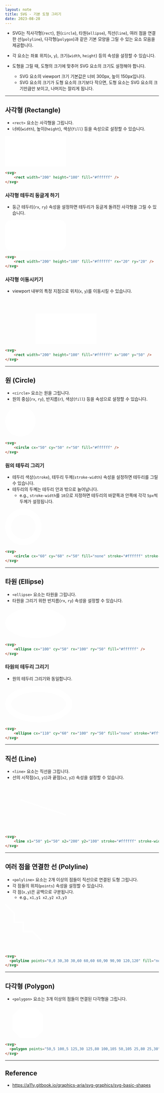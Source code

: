 ```yaml
---
layout: note
title: SVG - 기본 도형 그리기
date: 2023-08-28
---
```





- SVG는 직사각형(`rect`), 원(`circle`), 타원(`ellipse`), 직선(`line`), 여러 점을 연결한 선(`polyline`), 다각형(`polygon`)과 같은 기본 모양을 그릴 수 있는 요소 모음을 제공합니다.
- 각 요소는 좌표 위치(`x`, `y`), 크기(`width`, `height`) 등의 속성을 설정할 수 있습니다.

- 도형을 그릴 때, 도형의 크기에 맞추어 SVG 요소의 크기도 설정해야 합니다.
    - SVG 요소의 viewport 크기 기본값은 너비 300px, 높이 150px입니다.
    - SVG 요소의 크기가 도형 요소의 크기보다 작으면, 도형 요소는 SVG 요소의 크기만큼만 보이고, 나머지는 잘리게 됩니다.




---




## 사각형 (Rectangle)

- `<rect>` 요소는 사각형을 그립니다.
- 너비(`width`), 높이(`height`), 색상(`fill`) 등을 속성으로 설정할 수 있습니다.

<svg height="100">
    <rect width="200" height="100" fill="#ffffff" />
</svg>

```html
<svg>
    <rect width="200" height="100" fill="#ffffff" />
</svg>
```


### 사각형 테두리 둥글게 하기

- 둥근 테두리(`rx`, `ry`) 속성을 설정하면 테두리가 둥글게 돌려진 사각형을 그릴 수 있습니다.

<svg height="100">
    <rect width="200" height="100" fill="#ffffff" rx="20" ry="20" />
</svg>

```html
<svg>
    <rect width="200" height="100" fill="#ffffff" rx="20" ry="20" />
</svg>
```


### 사각형 이동시키기

- viewport 내부의 특정 지점으로 위치(`x`, `y`)를 이동시킬 수 있습니다.

<svg>
    <rect width="200" height="100" fill="#ffffff" x="100" y="50" />
</svg>

```html
<svg>
    <rect width="200" height="100" fill="#ffffff" x="100" y="50" />
</svg>
```




---




## 원 (Circle)

- `<circle>` 요소는 원을 그립니다.
- 원의 중심(`rx`, `ry`), 반지름(`r`), 색상(`fill`) 등을 속성으로 설정할 수 있습니다.

<svg height="100">
    <circle cx="50" cy="50" r="50" fill="#ffffff" />
</svg>

```html
<svg>
    <circle cx="50" cy="50" r="50" fill="#ffffff" />
</svg>
```


### 원의 테두리 그리기

- 테두리 색상(`stroke`), 테두리 두께(`stroke-width`) 속성을 설정하면 테두리를 그릴 수 있습니다.
- 테두리의 두꼐는 테두리 안과 밖으로 늘어납니다.
    - e.g., `stroke-width`를 `10`으로 지정하면 테두리의 바깥쪽과 안쪽에 각각 `5px`씩 두께가 설정됩니다.

<svg height="120">
    <circle cx="60" cy="60" r="50" fill="none" stroke="#ffffff" stroke-width="20" />
</svg>

```html
<svg>
    <circle cx="60" cy="60" r="50" fill="none" stroke="#ffffff" stroke-width="20" />
</svg>
```




---




## 타원 (Ellipse)

- `<ellipse>` 요소는 타원을 그립니다.
- 타원을 그리기 위한 반지름(`rx`, `ry`) 속성을 설정할 수 있습니다.

<svg height="100">
    <ellipse cx="100" cy="50" rx="100" ry="50" fill="#ffffff" />
</svg>

```html
<svg>
    <ellipse cx="100" cy="50" rx="100" ry="50" fill="#ffffff" />
</svg>
```


### 타원의 테두리 그리기

- 원의 테두리 그리기와 동일합니다.

<svg height="120">
    <ellipse cx="110" cy="60" rx="100" ry="50" fill="none" stroke="#ffffff" stroke-width="20" />
</svg>

```html
<svg>
    <ellipse cx="110" cy="60" rx="100" ry="50" fill="none" stroke="#ffffff" stroke-width="20" />
</svg>
```




---




## 직선 (Line)

- `<line>` 요소는 직선을 그립니다.
- 선의 시작점(`x1`, `y1`)과 끝점(`x2`, `y2`) 속성을 설정할 수 있습니다.

<svg>
    <line x1="50" y1="50" x2="200" y2="100" stroke="#ffffff" stroke-width="5" />
</svg>

```html
<svg>
    <line x1="50" y1="50" x2="200" y2="100" stroke="#ffffff" stroke-width="5" />
</svg>
```




---




## 여러 점을 연결한 선 (Polyline)

- `<polyline>` 요소는 2개 이상의 점들이 직선으로 연결된 도형 그립니다.
- 각 점들의 위치(`points`) 속성을 설정할 수 있습니다.
- 각 점(`x,y`)은 공백으로 구분됩니다.
    - e.g., `x1,y1 x2,y2 x3,y3`

<svg>
  <polyline points="0,0 30,30 30,60 60,60 60,90 90,90 120,120" fill="none" stroke="#ffffff" stroke-width="5" />
</svg>

```html
<svg>
  <polyline points="0,0 30,30 30,60 60,60 60,90 90,90 120,120" fill="none" stroke="#ffffff" stroke-width="5" />
</svg>
```



---




## 다각형 (Polygon)

- `<polygon>` 요소는 3개 이상의 점들이 연결된 다각형을 그립니다.

<svg height="105">
  <polygon points="50,5 100,5 125,30 125,80 100,105 50,105 25,80 25,30" fill="#ffffff" />
</svg>

```html
<svg>
  <polygon points="50,5 100,5 125,30 125,80 100,105 50,105 25,80 25,30" fill="#ffffff" />
</svg>
```




---




## Reference

- <https://a11y.gitbook.io/graphics-aria/svg-graphics/svg-basic-shapes>
